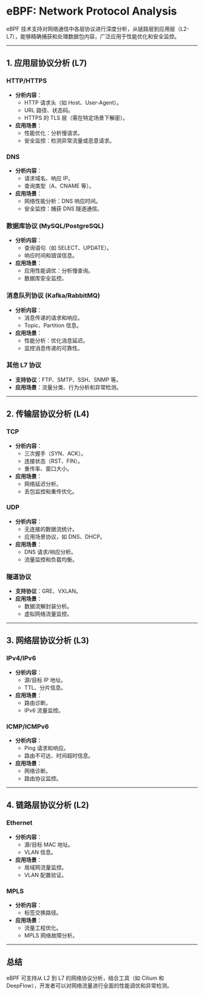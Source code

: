 # **eBPF: Network Protocol Analysis**

eBPF 技术支持对网络通信中各层协议进行深度分析，从链路层到应用层（L2-L7），能够精确捕获和处理数据包内容，广泛应用于性能优化和安全监控。

---

## **1. 应用层协议分析 (L7)**

### **HTTP/HTTPS**
- **分析内容**：
  - HTTP 请求头（如 Host、User-Agent）。
  - URL 路径、状态码。
  - HTTPS 的 TLS 层（需在特定场景下解密）。
- **应用场景**：
  - 性能优化：分析慢请求。
  - 安全监控：检测异常流量或恶意请求。

### **DNS**
- **分析内容**：
  - 请求域名、响应 IP。
  - 查询类型（A、CNAME 等）。
- **应用场景**：
  - 网络性能分析：DNS 响应时间。
  - 安全监控：捕获 DNS 隧道通信。

### **数据库协议 (MySQL/PostgreSQL)**
- **分析内容**：
  - 查询语句（如 SELECT、UPDATE）。
  - 响应时间和错误信息。
- **应用场景**：
  - 应用性能调优：分析慢查询。
  - 数据库安全监控。

### **消息队列协议 (Kafka/RabbitMQ)**
- **分析内容**：
  - 消息传递的请求和响应。
  - Topic、Partition 信息。
- **应用场景**：
  - 性能分析：优化消息延迟。
  - 监控消息传递的可靠性。

### **其他 L7 协议**
- **支持协议**：FTP、SMTP、SSH、SNMP 等。
- **应用场景**：流量分类、行为分析和异常检测。

---

## **2. 传输层协议分析 (L4)**

### **TCP**
- **分析内容**：
  - 三次握手（SYN、ACK）。
  - 连接状态（RST、FIN）。
  - 重传率、窗口大小。
- **应用场景**：
  - 网络延迟分析。
  - 丢包监控和重传优化。

### **UDP**
- **分析内容**：
  - 无连接的数据流统计。
  - 应用场景协议，如 DNS、DHCP。
- **应用场景**：
  - DNS 请求/响应分析。
  - 流量监控和负载均衡。

### **隧道协议**
- **支持协议**：GRE、VXLAN。
- **应用场景**：
  - 数据流解封装分析。
  - 虚拟网络流量监控。

---

## **3. 网络层协议分析 (L3)**

### **IPv4/IPv6**
- **分析内容**：
  - 源/目标 IP 地址。
  - TTL、分片信息。
- **应用场景**：
  - 路由诊断。
  - IPv6 流量监控。

### **ICMP/ICMPv6**
- **分析内容**：
  - Ping 请求和响应。
  - 路由不可达、时间超时信息。
- **应用场景**：
  - 网络诊断。
  - 路由协议监控。

---

## **4. 链路层协议分析 (L2)**

### **Ethernet**
- **分析内容**：
  - 源/目标 MAC 地址。
  - VLAN 信息。
- **应用场景**：
  - 局域网流量监控。
  - VLAN 配置验证。

### **MPLS**
- **分析内容**：
  - 标签交换路径。
- **应用场景**：
  - 流量工程优化。
  - MPLS 网络故障分析。

---

## **总结**
eBPF 可支持从 L2 到 L7 的网络协议分析，结合工具（如 Cilium 和 DeepFlow），开发者可以对网络流量进行全面的性能调优和异常检测。
